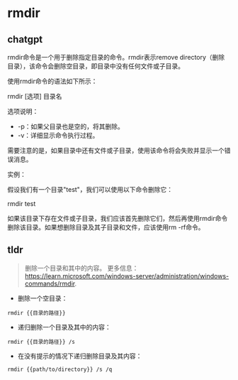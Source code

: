 # rmdir 
## chatgpt 
rmdir命令是一个用于删除指定目录的命令。rmdir表示remove directory（删除目录），该命令会删除空目录，即目录中没有任何文件或子目录。

使用rmdir命令的语法如下所示：

rmdir [选项] 目录名

选项说明：

- -p：如果父目录也是空的，将其删除。
- -v：详细显示命令执行过程。

需要注意的是，如果目录中还有文件或子目录，使用该命令将会失败并显示一个错误消息。

实例：

假设我们有一个目录"test"，我们可以使用以下命令删除它：

rmdir test

如果该目录下存在文件或子目录，我们应该首先删除它们，然后再使用rmdir命令删除该目录。如果想删除目录及其子目录和文件，应该使用rm -rf命令。 

## tldr 
 
> 删除一个目录和其中的内容。
> 更多信息：<https://learn.microsoft.com/windows-server/administration/windows-commands/rmdir>.

- 删除一个空目录：

`rmdir {{目录的路径}}`

- 递归删除一个目录及其中的内容：

`rmdir {{目录的路径}} /s`

- 在没有提示的情况下递归删除目录及其内容：

`rmdir {{path/to/directory}} /s /q`
